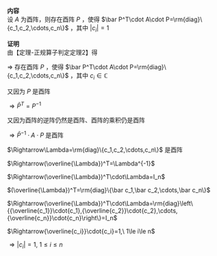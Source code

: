 **内容**  
设 $A$ 为酉阵，则存在酉阵 $P$ ，使得 $\bar P^T\cdot A\cdot P=\rm{diag}\{c_1,c_2,\cdots,c_n\}$ ，其中 $|c_i|=1$  
  
**证明**  
由【定理-正规算子判定定理2】得  
  
 $\Rightarrow$ 存在酉阵 $P$ ，使得 $\bar P^T\cdot A\cdot P=\rm{diag}\{c_1,c_2,\cdots,c_n\}$ ，其中 $c_i\in\mathbb{C}$  
  
又因为 $P$ 是酉阵  
  
 $\Rightarrow\bar P^T=P^{-1}$  
  
又因为酉阵的逆阵仍然是酉阵、酉阵的乘积仍是酉阵  
  
 $\Rightarrow\bar P^{-1}\cdot A\cdot P$ 是酉阵  
  
 $\Rightarrow\Lambda=\rm{diag}\{c_1,c_2,\cdots,c_n\}$ 是酉阵  
  
 $\Rightarrow(\overline{\Lambda})^T=\Lambda^{-1}$  
  
 $\Rightarrow(\overline{\Lambda})^T\cdot\Lambda=I_n$  
  
 $(\overline{\Lambda})^T=\rm{diag}\{\bar c_1,\bar c_2,\cdots,\bar c_n\}$  
  
 $\Rightarrow(\overline{\Lambda})^T\cdot\Lambda=\rm{diag}\left\{{\overline{c_1}}\cdot{c_1},{\overline{c_2}}\cdot{c_2},\cdots,{\overline{c_n}}\cdot{c_n}\right\}=I_n$  
  
 $\Rightarrow{\overline{c_i}}\cdot{c_i}=1,\ 1\le i\le n$  
  
 $\Rightarrow\vert c_i\vert=1,\ 1\le i\le n$  
  
